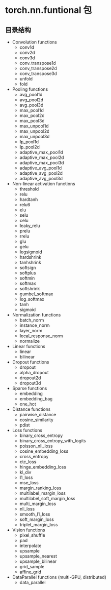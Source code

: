 # torch.nn.funtional 包

## 目录结构
* Convolution functions
    * conv1d
    * conv2d
    * conv3d
    * conv_transpose1d
    * conv_transpose2d
    * conv_transpose3d
    * unfold
    * fold
* Pooling functions
    * avg_pool1d
    * avg_pool2d
    * avg_pool3d
    * max_pool1d
    * max_pool2d
    * max_pool3d
    * max_unpool1d
    * max_unpool2d
    * max_unpool3d
    * lp_pool1d
    * lp_pool2d
    * adaptive_max_pool1d
    * adaptive_max_pool2d
    * adaptive_max_pool3d
    * adaptive_avg_pool1d
    * adaptive_avg_pool2d
    * adaptive_avg_pool3d
* Non-linear activation functions
    * threshold
    * relu
    * hardtanh
    * relu6
    * elu
    * selu
    * celu
    * leaky_relu
    * prelu
    * rrelu
    * glu
    * gelu
    * logsigmoid
    * hardshrink
    * tanhshrink
    * softsign
    * softplus
    * softmin
    * softmax
    * softshrink
    * gumbel_softmax
    * log_softmax
    * tanh
    * sigmoid
* Normalization functions
    * batch_norm
    * instance_norm
    * layer_norm
    * local_response_norm
    * normalize
* Linear functions
    * linear
    * bilinear
* Dropout functions
    * dropout
    * alpha_dropout
    * dropout2d
    * dropout3d
* Sparse functions
    * embedding
    * embedding_bag
    * one_hot
* Distance functions
    * pairwise_distance
    * cosine_similarity
    * pdist
* Loss functions
    * binary_cross_entropy
    * binary_cross_entropy_with_logits
    * poisson_nll_loss
    * cosine_embedding_loss
    * cross_entropy
    * ctc_loss
    * hinge_embedding_loss
    * kl_div
    * l1_loss
    * mse_loss
    * margin_ranking_loss
    * multilabel_margin_loss
    * multilabel_soft_margin_loss
    * multi_margin_loss
    * nll_loss
    * smooth_l1_loss
    * soft_margin_loss
    * triplet_margin_loss
* Vision functions
    * pixel_shuffle
    * pad
    * interpolate
    * upsample
    * upsample_nearest
    * upsample_bilinear
    * grid_sample
    * affine_grid
* DataParallel functions (multi-GPU, distributed)
    * data_parallel